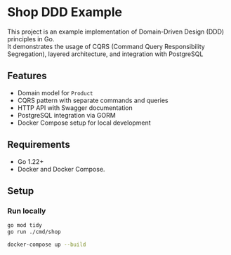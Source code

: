 # Shop DDD Example

This project is an example implementation of Domain-Driven Design (DDD) principles in Go.  
It demonstrates the usage of CQRS (Command Query Responsibility Segregation), layered architecture, and integration with PostgreSQL

## Features
- Domain model for `Product`
- CQRS pattern with separate commands and queries
- HTTP API with Swagger documentation
- PostgreSQL integration via GORM
- Docker Compose setup for local development


## Requirements
- Go 1.22+
- Docker and Docker Compose.

## Setup

### Run locally
```bash
go mod tidy
go run ./cmd/shop

docker-compose up --build

